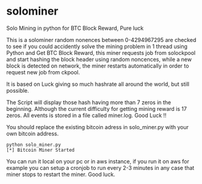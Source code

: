 # solominer
Solo Mining in python for BTC Block Reward, Pure luck

This is a solominer random nonences between 0-4294967295 are checked to see if you could accidently solve the mining problem in 1 thread using Python and Get BTC Block Reward, this miner requests job from solockpool and start hashing the block header using random noncences, while a new block is detected on network, the miner restarts automatically in order to request new job from ckpool. 

It is based on Luck giving so much hashrate all around the world, but still possible.

The Script will display those hash having more than 7 zeros in the beginning. Although the current difficulty for getting mining reward is 17 zeros. All events is stored in a file called miner.log. 
Good Luck !!

You should replace the existing bitcoin adress in solo_miner.py with your own bitcoin address.

```
python solo_miner.py
[*] Bitcoin Miner Started

```
You can run it local on your pc or in aws instance, if you run it on aws for example you can setup a cronjob to run every 2-3 minutes in any case that miner stops to restart the miner. Good luck.
